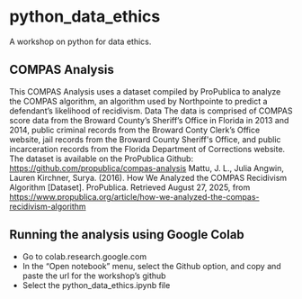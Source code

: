 # python_data_ethics
A workshop on python for data ethics.

## COMPAS Analysis
This COMPAS Analysis uses a dataset compiled by ProPublica to analyze the COMPAS algorithm, an algorithm used by Northpointe to predict a defendant’s likelihood of recidivism. 
Data
The data is comprised of COMPAS score data from the Broward County’s Sheriff’s Office in Florida in 2013 and 2014, public criminal records from the Broward Conty Clerk’s Office website, jail records from the Broward County Sheriff's Office, and public incarceration records from the Florida Department of Corrections website.
The dataset is available on the ProPublica Github: https://github.com/propublica/compas-analysis
Mattu, J. L., Julia Angwin, Lauren Kirchner, Surya. (2016). How We Analyzed the COMPAS Recidivism Algorithm [Dataset]. ProPublica. Retrieved August 27, 2025, from https://www.propublica.org/article/how-we-analyzed-the-compas-recidivism-algorithm

## Running the analysis using Google Colab
-	Go to colab.research.google.com
-	In the “Open notebook” menu, select the Github option, and copy and paste the url for the workshop’s github 
-	Select the python_data_ethics.ipynb file
